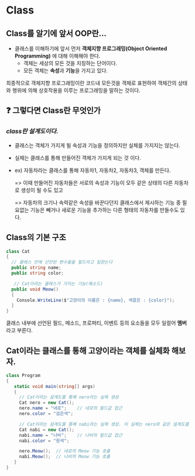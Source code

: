 # Class

## Class를 알기에 앞서 OOP란...

- 클래스를 이해하기에 앞서 먼저 **객체지향 프로그래밍(Object Oriented Programming)** 에 대해 이해해야 한다.
  - 객체는 세상의 모든 것을 지칭하는 단어이다.
  - 모든 객체는 **속성**과 **기능**을 가지고 있다.

최종적으로 객체지향 프로그래밍이란 코드내 모든것을 객체로 표현하여 객체간의 상태와 행위에 의해 상호작용을 이루는 프로그래밍을 말하는 것이다.

## ❓ 그렇다면 Class란 무엇인가
### *class란 설계도이다.*
 - 클래스는 객체가 가지게 될 속성과 기능을 정의하지만 실체를 가지지는 않는다.
 - 실체는 클래스를 통해 만들어진 객체가 가지게 되는 것 이다.
 - ex) 자동차라는 클래스를 통해 자동차1, 자동차2, 자동차3, 객체를 만든다.

   => 이때 만들어진 자동차들은 서로의 속성과 기능이 모두 같은 상태의 다른 자동차로 생성이 될 수도 있고
   
   => 자동차의 크기나 속력같은 속성을 바꾼다던지 클래스에서 제시하는 기능 중 필요없는 기능은 빼거나 새로운 기능을 추가하는 다른 형태의 자동차를 만들수도 있다.

## Class의 기본 구조

~~~C#
class Cat
{
  // 클래스 안에 선언된 변수들을 필드라고 일컫는다
  public string name;
  public string color;

   // Cat이라는 클래스가 가지는 기능(메소드) 
  public void Meow()
  {
    Console.WriteLine($"고양이의 이름은 : {name}, 색깔은 : {color}");
  }
}
~~~

클래스 내부에 선언된 필드, 메소드, 프로퍼티, 이벤트 등의 요소들을 모두 일컬어 **멤버**라고 부른다.
   
   ## Cat이라는 클래스를 통해 고양이라는 객체를 실체화 해보자.

   ~~~C#
   class Program
   {
      static void main(string[] args)
      {
        // Cat이라는 설계도를 통해 nero라는 실체 생성
        Cat nero = new Cat();
        nero.name = "네로";    // 네로의 필드값 접근
        nero.color = "검은색";

        // Cat이라는 설계도를 통해 nabi라는 실체 생성. 이 실체는 nero와 같은 설계도를 사용 했을 뿐 전혀 다른 객체이다
        Cat nabi = new Cat();
        nabi.name = "나비";    // 나비의 필드값 접근
        nabi.color = "흰색";

        nero.Meow();  // 네로의 Meow 기능 호출
        nabi.Meow();  // 나비의 Meow 기능 호출
      }
   }
   ~~~


